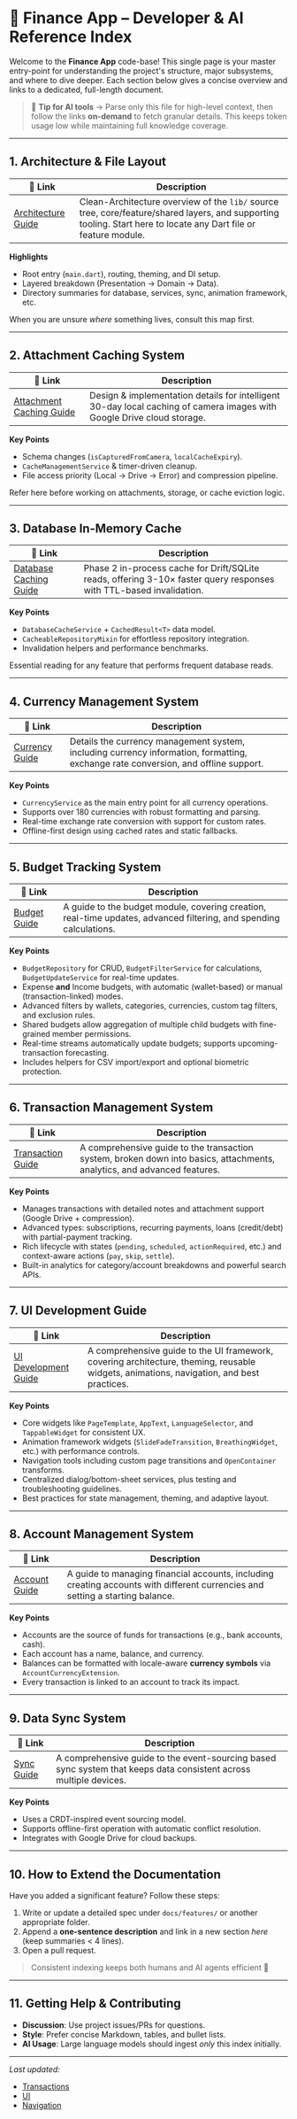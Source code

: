 # 📖 Finance App – Developer & AI Reference Index

Welcome to the **Finance App** code-base! This single page is your master entry-point for understanding the project's structure, major subsystems, and where to dive deeper.  Each section below gives a concise overview and links to a dedicated, full-length document.

> 📝 **Tip for AI tools** &rarr; Parse only this file for high-level context, then follow the links **on-demand** to fetch granular details.  This keeps token usage low while maintaining full knowledge coverage.

---

## 1. Architecture & File Layout

| 🔗 Link | Description |
|---------|-------------|
| [Architecture Guide](architecture/FILE_STRUCTURE.md) | Clean-Architecture overview of the `lib/` source tree, core/feature/shared layers, and supporting tooling.  Start here to locate any Dart file or feature module. |

**Highlights**
- Root entry (`main.dart`), routing, theming, and DI setup.
- Layered breakdown (Presentation → Domain → Data).
- Directory summaries for database, services, sync, animation framework, etc.

When you are unsure *where* something lives, consult this map first.

---

## 2. Attachment Caching System

| 🔗 Link | Description |
|---------|-------------|
| [Attachment Caching Guide](features/attachments/index.md) | Design & implementation details for intelligent 30-day local caching of camera images with Google Drive cloud storage. |

**Key Points**
- Schema changes (`isCapturedFromCamera`, `localCacheExpiry`).
- `CacheManagementService` & timer-driven cleanup.
- File access priority (Local → Drive → Error) and compression pipeline.

Refer here before working on attachments, storage, or cache eviction logic.

---

## 3. Database In-Memory Cache

| 🔗 Link | Description |
|---------|-------------|
| [Database Caching Guide](features/caching/index.md) | Phase 2 in-process cache for Drift/SQLite reads, offering 3-10× faster query responses with TTL-based invalidation. |

**Key Points**
- `DatabaseCacheService` + `CachedResult<T>` data model.
- `CacheableRepositoryMixin` for effortless repository integration.
- Invalidation helpers and performance benchmarks.

Essential reading for any feature that performs frequent database reads.

---

## 4. Currency Management System

| 🔗 Link | Description |
|---------|-------------|
| [Currency Guide](features/currency/index.md) | Details the currency management system, including currency information, formatting, exchange rate conversion, and offline support. |

**Key Points**
- `CurrencyService` as the main entry point for all currency operations.
- Supports over 180 currencies with robust formatting and parsing.
- Real-time exchange rate conversion with support for custom rates.
- Offline-first design using cached rates and static fallbacks.

---

## 5. Budget Tracking System

| 🔗 Link | Description |
|---------|-------------|
| [Budget Guide](features/budgets/index.md) | A guide to the budget module, covering creation, real-time updates, advanced filtering, and spending calculations. |

**Key Points**
- `BudgetRepository` for CRUD, `BudgetFilterService` for calculations, `BudgetUpdateService` for real-time updates.
- Expense **and** Income budgets, with automatic (wallet-based) or manual (transaction-linked) modes.
- Advanced filters by wallets, categories, currencies, custom tag filters, and exclusion rules.
- Shared budgets allow aggregation of multiple child budgets with fine-grained member permissions.
- Real-time streams automatically update budgets; supports upcoming-transaction forecasting.
- Includes helpers for CSV import/export and optional biometric protection.

---

## 6. Transaction Management System

| 🔗 Link | Description |
|---------|-------------|
| [Transaction Guide](features/transactions/index.md) | A comprehensive guide to the transaction system, broken down into basics, attachments, analytics, and advanced features. |

**Key Points**
- Manages transactions with detailed notes and attachment support (Google Drive + compression).
- Advanced types: subscriptions, recurring payments, loans (credit/debt) with partial-payment tracking.
- Rich lifecycle with states (`pending`, `scheduled`, `actionRequired`, etc.) and context-aware actions (`pay`, `skip`, `settle`).
- Built-in analytics for category/account breakdowns and powerful search APIs.

---

## 7. UI Development Guide

| 🔗 Link | Description |
|---------|-------------|
| [UI Development Guide](features/ui/index.md) | A comprehensive guide to the UI framework, covering architecture, theming, reusable widgets, animations, navigation, and best practices. |

**Key Points**
- Core widgets like `PageTemplate`, `AppText`, `LanguageSelector`, and `TappableWidget` for consistent UX.
- Animation framework widgets (`SlideFadeTransition`, `BreathingWidget`, etc.) with performance controls.
- Navigation tools including custom page transitions and `OpenContainer` transforms.
- Centralized dialog/bottom-sheet services, plus testing and troubleshooting guidelines.
- Best practices for state management, theming, and adaptive layout.

---

## 8. Account Management System

| 🔗 Link | Description |
|---------|-------------|
| [Account Guide](features/accounts/index.md) | A guide to managing financial accounts, including creating accounts with different currencies and setting a starting balance. |

**Key Points**
- Accounts are the source of funds for transactions (e.g., bank accounts, cash).
- Each account has a name, balance, and currency.
- Balances can be formatted with locale-aware **currency symbols** via `AccountCurrencyExtension`.
- Every transaction is linked to an account to track its impact.

---

## 9. Data Sync System

| 🔗 Link | Description |
|---------|-------------|
| [Sync Guide](features/sync/index.md) | A comprehensive guide to the event-sourcing based sync system that keeps data consistent across multiple devices. |

**Key Points**
- Uses a CRDT-inspired event sourcing model.
- Supports offline-first operation with automatic conflict resolution.
- Integrates with Google Drive for cloud backups.

---

## 10. How to Extend the Documentation

Have you added a significant feature?  Follow these steps:
1. Write or update a detailed spec under `docs/features/` or another appropriate folder.
2. Append a **one-sentence description** and link in a new section *here* (keep summaries < 4 lines).
3. Open a pull request.

> Consistent indexing keeps both humans and AI agents efficient 🚀

---

## 11. Getting Help & Contributing

- **Discussion**: Use project issues/PRs for questions.
- **Style**: Prefer concise Markdown, tables, and bullet lists.
- **AI Usage**: Large language models should ingest *only* this index initially.

---

*Last updated: <!-- 2025 Jun 22nd -->*

-   [Transactions](./features/transactions/index.md)
-   [UI](./features/ui/index.md)
-   [Navigation](./features/navigation/index.md) 